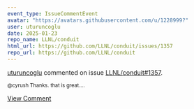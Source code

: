 ```yaml
---
event_type: IssueCommentEvent
avatar: "https://avatars.githubusercontent.com/u/1228999?"
user: uturuncoglu
date: 2025-01-23
repo_name: LLNL/conduit
html_url: https://github.com/LLNL/conduit/issues/1357
repo_url: https://github.com/LLNL/conduit
---
```


<a href='https://github.com/uturuncoglu' target='_blank'>uturuncoglu</a> commented on issue <a href='https://github.com/LLNL/conduit/issues/1357' target='_blank'>LLNL/conduit#1357</a>.

<small>@cyrush Thanks. that is great....</small>

<a href='https://github.com/LLNL/conduit/issues/1357' target='_blank'>View Comment</a>